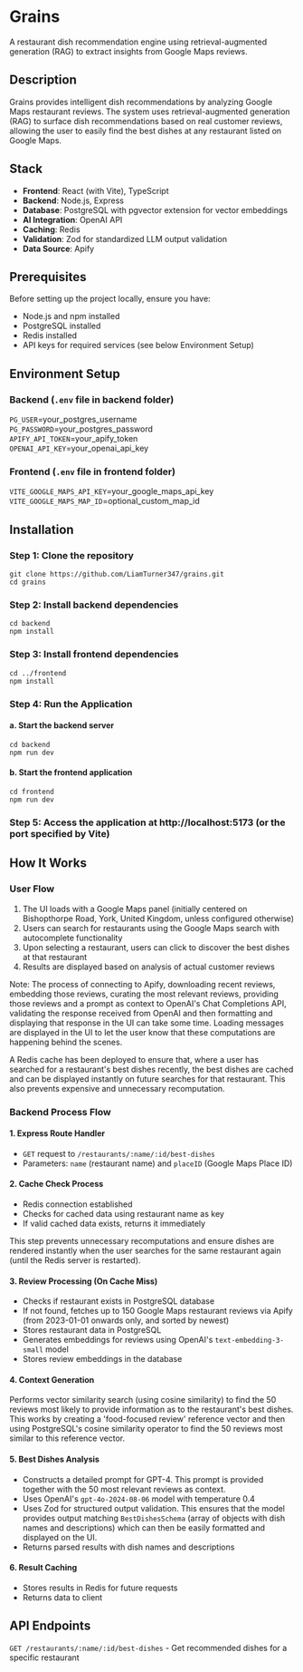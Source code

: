 # Grains

A restaurant dish recommendation engine using retrieval-augmented generation (RAG) to extract insights from Google Maps reviews.

## Description

Grains provides intelligent dish recommendations by analyzing Google Maps restaurant reviews. The system uses retrieval-augmented generation (RAG) to surface dish recommendations based on real customer reviews, allowing the user to easily find the best dishes at any restaurant listed on Google Maps.

## Stack

- **Frontend**: React (with Vite), TypeScript
- **Backend**: Node.js, Express
- **Database**: PostgreSQL with pgvector extension for vector embeddings
- **AI Integration**: OpenAI API
- **Caching**: Redis
- **Validation**: Zod for standardized LLM output validation
- **Data Source**: Apify

## Prerequisites

Before setting up the project locally, ensure you have:

- Node.js and npm installed
- PostgreSQL installed
- Redis installed
- API keys for required services (see below Environment Setup)

## Environment Setup

### Backend (`.env` file in backend folder)

`PG_USER`=your_postgres_username  
`PG_PASSWORD`=your_postgres_password  
`APIFY_API_TOKEN`=your_apify_token  
`OPENAI_API_KEY`=your_openai_api_key

### Frontend (`.env` file in frontend folder)

`VITE_GOOGLE_MAPS_API_KEY`=your_google_maps_api_key  
`VITE_GOOGLE_MAPS_MAP_ID`=optional_custom_map_id

## Installation

### Step 1: Clone the repository

`git clone https://github.com/LiamTurner347/grains.git`  
`cd grains`

### Step 2: Install backend dependencies

`cd backend`  
`npm install`

### Step 3: Install frontend dependencies

`cd ../frontend`  
`npm install`

### Step 4: Run the Application

#### a. Start the backend server

`cd backend`  
`npm run dev`

#### b. Start the frontend application

`cd frontend`  
`npm run dev`

### Step 5: Access the application at http://localhost:5173 (or the port specified by Vite)

## How It Works

### User Flow

1. The UI loads with a Google Maps panel (initially centered on Bishopthorpe Road, York, United Kingdom, unless configured otherwise)
2. Users can search for restaurants using the Google Maps search with autocomplete functionality
3. Upon selecting a restaurant, users can click to discover the best dishes at that restaurant
4. Results are displayed based on analysis of actual customer reviews

Note: The process of connecting to Apify, downloading recent reviews, embedding those reviews, curating the most relevant reviews, providing those reviews and a prompt as context to OpenAI's Chat Completions API, validating the response received from OpenAI and then formatting and displaying that response in the UI can take some time. Loading messages are displayed in the UI to let the user know that these computations are happening behind the scenes.

A Redis cache has been deployed to ensure that, where a user has searched for a restaurant's best dishes recently, the best dishes are cached and can be displayed instantly on future searches for that restaurant. This also prevents expensive and unnecessary recomputation.

### Backend Process Flow

#### 1. Express Route Handler

- `GET` request to `/restaurants/:name/:id/best-dishes`
- Parameters: `name` (restaurant name) and `placeID` (Google Maps Place ID)

#### 2. Cache Check Process

- Redis connection established
- Checks for cached data using restaurant name as key
- If valid cached data exists, returns it immediately

This step prevents unnecessary recomputations and ensure dishes are rendered instantly when the user searches for the same restaurant again (until the Redis server is restarted).

#### 3. Review Processing (On Cache Miss)

- Checks if restaurant exists in PostgreSQL database
- If not found, fetches up to 150 Google Maps restaurant reviews via Apify (from 2023-01-01 onwards only, and sorted by newest)
- Stores restaurant data in PostgreSQL
- Generates embeddings for reviews using OpenAI's `text-embedding-3-small` model
- Stores review embeddings in the database

#### 4. Context Generation

Performs vector similarity search (using cosine similarity) to find the 50 reviews most likely to provide information as to the restaurant's best dishes. This works by creating a 'food-focused review' reference vector and then using PostgreSQL's cosine similarity operator to find the 50 reviews most similar to this reference vector.

#### 5. Best Dishes Analysis

- Constructs a detailed prompt for GPT-4. This prompt is provided together with the 50 most relevant reviews as context.
- Uses OpenAI's `gpt-4o-2024-08-06` model with temperature 0.4
- Uses Zod for structured output validation. This ensures that the model provides output matching `BestDishesSchema` (array of objects with dish names and descriptions) which can then be easily formatted and displayed on the UI.
- Returns parsed results with dish names and descriptions

#### 6. Result Caching

- Stores results in Redis for future requests
- Returns data to client

## API Endpoints

`GET /restaurants/:name/:id/best-dishes` - Get recommended dishes for a specific restaurant
